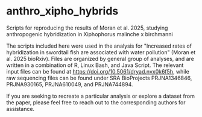 # anthro_xipho_hybrids
Scripts for reproducing the results of Moran et al. 2025, studying anthropogenic hybridization in Xiphophorus malinche x birchmanni

The scripts included here were used in the analysis for "Increased rates of hybridization in swordtail fish are associated with water pollution" (Moran et al. 2025 bioRxiv). Files are organized by general group of analyses, and are written in a combination of R, Linux Bash, and Java Script. The relevant input files can be found at https://doi.org/10.5061/dryad.nvx0k6f5h, while raw sequencing files can be found under SRA BioProjects PRJNA1346846, PRJNA930165, PRJNA610049, and PRJNA744894.

If you are seeking to recreate a particular analysis or explore a dataset from the paper, please feel free to reach out to the corresponding authors for assistance.